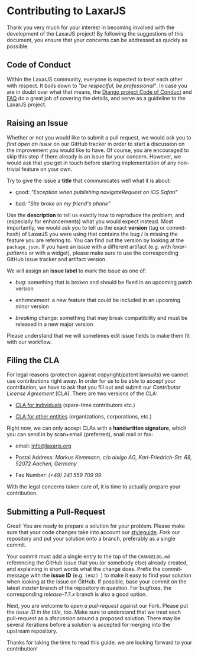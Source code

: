 # Contributing to LaxarJS

Thank you very much for your interest in becoming involved with the development of the LaxarJS project!
By following the suggestions of this document, you ensure that your concerns can be addressed as quickly as possible.


## Code of Conduct

Within the LaxarJS community, everyone is expected to treat each other with respect.
It boils down to _"be respectful, be professional"_.
In case you are in doubt over what that means, the [Django project Code of Conduct](https://www.djangoproject.com/conduct/) and [FAQ](https://www.djangoproject.com/conduct/faq/) do a great job of covering the details, and serve as a guideline to the LaxarJS project.


## Raising an Issue

Whether or not you would like to submit a pull request, we would ask you to _first open an issue_ on our GitHub tracker in order to start a discussion on the improvement you would like to have.
Of course, you are encouraged to skip this step if there already is an issue for your concern.
However, we would ask that you get in touch before starting implementation of any non-trivial feature on your own.

Try to give the issue a **title** that communicates well what it is about:

  * good: _"Exception when publishing navigateRequest on iOS Safari"_

  * bad: _"Site broke on my friend's phone"_

Use the **description** to tell us exactly how to reproduce the problem, and (especially for enhancements) what you would expect instead.
Most importantly, we would ask you to tell us the exact **version** (tag or commit-hash) of LaxarJS you were using that contains the bug / is missing the feature you are refering to.
You can find out the version by looking at the `package.json`.
If you have an issue with a different artifact (e.g. with _laxar-patterns_ or with a widget), please make sure to use the corresponding GitHub issue tracker and artifact version.

We will assign an **issue label** to mark the issue as one of:

  * _bug_: something that is broken and should be fixed in an upcoming patch version

  * _enhancement_: a new feature that could be included in an upcoming minor version

  * _breaking_ change: something that may break compatibility and must be released in a new major version

Please understand that we will sometimes edit issue fields to make them fit with our workflow.


## Filing the CLA

For legal reasons (protection against copyright/patent lawsuits) we cannot use contributions right away.
In order for us to be able to accept your contribution, we have to ask that you fill out and submit our _Contributor License Agreement_ (CLA).
There are two versions of the CLA:

  * [CLA for individuals](docs/contributing/laxarjs-cla-for-individual.pdf) (spare-time contributors etc.)

  * [CLA for other entities](docs/contributing/laxarjs-cla-for-entity.pdf) (organizations, corporations, etc.)

Right now, we can only accept CLAs with a **handwritten signature**, which you can send in by scan+email (preferred), snail mail or fax:

  * email: [info@laxarjs.org](mailto:info@laxarjs.org)

  * Postal Address: _Markus Kemmann, c/o aixigo AG, Karl-Friedrich-Str. 68, 52072 Aachen, Germany_

  * Fax Number: _(+49) 241 559 709 99_

With the legal concerns taken care of, it is time to actually prepare your contribution.


## Submitting a Pull-Request

Great! You are ready to prepare a solution for your problem.
Please make sure that your code changes take into account our [styleguide](https://github.com/LaxarJS/laxar/blob/master/docs/contributing/styleguide.md#laxarjs-coding-styles).
_Fork_ our repository and put your solution onto a branch, preferably as a single commit.

Your commit must add a single entry to the top of the `CHANGELOG.md` referencing the GitHub issue that you (or somebody else) already created, and explaining in short words what the change does.
Prefix the commit-message with the **issue ID** (e.g. `(#42) `) to make it easy to find your solution when looking at the issue on GitHub.
If possible, base your commit on the latest _master_ branch of the repository in question.
For bugfixes, the corresponding _release-?.?.x_ branch is also a good option.

Next, you are welcome to _open a pull-request_ against our Fork.
Please put the *issue ID in the title*, too.
Make sure to understand that we treat each pull-request as a *discussion* around a proposed solution.
There may be several iterations before a solution is accepted for merging into the upstream repository.

Thanks for taking the time to read this guide, we are looking forward to your contribution!
